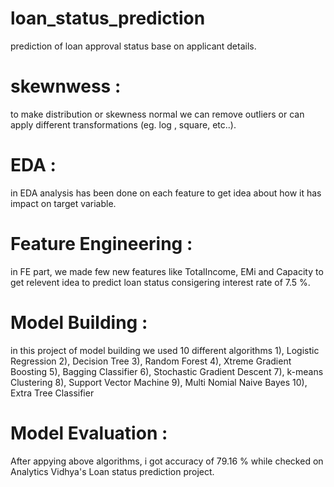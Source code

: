# loan_status_prediction
prediction of loan approval status base on applicant details.

# skewnwess :
to make distribution or skewness normal we can remove outliers or can apply different transformations (eg. log , square, etc..).

# EDA :
in EDA analysis has been done on each feature to get idea about how it has impact on target variable.

# Feature Engineering :
in FE part, we made few new features like TotalIncome, EMi and Capacity to get relevent idea to predict loan status consigering interest rate of 7.5 %.

# Model Building :
in this project of model building we used 10 different algorithms 
1), Logistic Regression
2), Decision Tree
3), Random Forest
4), Xtreme Gradient Boosting
5), Bagging Classifier
6), Stochastic Gradient Descent
7), k-means Clustering
8), Support Vector Machine
9), Multi Nomial Naive Bayes
10), Extra Tree Classifier

# Model Evaluation :
After appying above algorithms, i got accuracy of 79.16 % while checked on Analytics Vidhya's Loan status prediction project.
